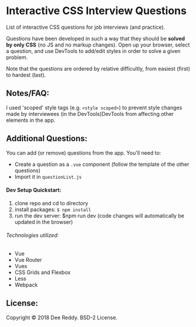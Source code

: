 # Interactive CSS Interview Questions
List of interactive CSS questions for job interviews (and practice).

Questions have been developed in such a way that they should be **solved by only CSS** (no JS and no markup changes).
Open up your browser, select a question, and use DevTools to add/edit styles in order to solve a given problem.

Note that the questions are ordered by relative difficultly, from easiest (first) to hardest (last).


## Notes/FAQ:
I used 'scoped' style tags (e.g. `<style scoped>`) to prevent style changes made by interviewees (in the DevTools)DevTools from affecting other elements in the app.


## Additional Questions:
You can add (or remove) questions from the app.
You'll need to:
- Create a question as a `.vue` component (follow the template of the other questions)
- Import it in `questionList.js`

#### Dev Setup Quickstart:
1. clone repo and cd to directory
2. install packages: `$ npm install`
3. run the dev server: $npm run dev (code changes will automatically be updated in the browser)

###### Technologies utilized:
- Vue
- Vue Router
- Vuex
- CSS Grids and Flexbox
- Less
- Webpack 


## License:
Copyright © 2018 Dee Reddy. BSD-2 License.
